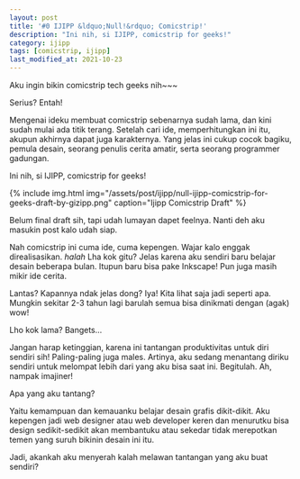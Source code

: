 ```yaml
---
layout: post
title: '#0 IJIPP &ldquo;Null!&rdquo; Comicstrip!'
description: "Ini nih, si IJIPP, comicstrip for geeks!"
category: ijipp
tags: [comicstrip, ijipp]
last_modified_at: 2021-10-23
---
```


Aku ingin bikin comicstrip tech geeks nih~~~

Serius? Entah!

Mengenai ideku membuat comicstrip sebenarnya sudah lama, dan kini sudah mulai ada titik terang. Setelah cari ide, memperhitungkan ini itu, akupun akhirnya dapat juga karakternya. Yang jelas ini cukup cocok bagiku, pemula desain, seorang penulis cerita amatir, serta seorang programmer gadungan.

Ini nih, si IJIPP, comicstrip for geeks!

{% include img.html img="/assets/post/ijipp/null-ijipp-comicstrip-for-geeks-draft-by-gizipp.png" caption="Ijipp Comicstrip Draft" %}

Belum final draft sih, tapi udah lumayan dapet feelnya. Nanti deh aku masukin post kalo udah siap.

Nah comicstrip ini cuma ide, cuma kepengen. Wajar kalo enggak direalisasikan. *halah* Lha kok gitu? Jelas karena aku sendiri baru belajar desain beberapa bulan. Itupun baru bisa pake Inkscape! Pun juga masih mikir ide cerita.

Lantas? Kapannya ndak jelas dong? Iya! Kita lihat saja jadi seperti apa. Mungkin sekitar 2-3 tahun lagi barulah semua bisa dinikmati dengan (agak) wow!

Lho kok lama? Bangets...

Jangan harap ketinggian, karena ini tantangan produktivitas untuk diri sendiri sih! Paling-paling juga males. Artinya, aku sedang menantang diriku sendiri untuk melompat lebih dari yang aku bisa saat ini. Begitulah. Ah, nampak imajiner!

Apa yang aku tantang?

Yaitu kemampuan dan kemauanku belajar desain grafis dikit-dikit. Aku kepengen jadi web designer atau web developer keren dan menurutku bisa design sedikit-sedikit akan membantuku atau sekedar tidak merepotkan temen yang suruh bikinin desain ini itu.

Jadi, akankah aku menyerah kalah melawan tantangan yang aku buat sendiri?
